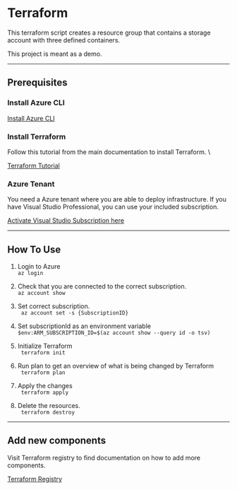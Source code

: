 # Terraform

This terraform script creates a resource group that contains a storage account with three defined containers. 

This project is meant as a demo.

---

## Prerequisites

### Install Azure CLI

[Install Azure CLI](https://learn.microsoft.com/en-us/cli/azure/install-azure-cli)

### Install Terraform

Follow this tutorial from the main documentation to install Terraform. \

[Terraform Tutorial](https://developer.hashicorp.com/terraform/tutorials/azure-get-started/install-cli)

### Azure Tenant

You need a Azure tenant where you are able to deploy infrastructure.
If you have Visual Studio Professional, you can use your included subscription.

[Activate Visual Studio Subscription here](https://azure.microsoft.com/en-us/pricing/member-offers/credit-for-visual-studio-subscribers/)

---

## How To Use


1. Login to Azure \
``` az login ```

2. Check that you are connected to the correct subscription. \
``` az account show ```

3. Set correct subscription. \
``` az account set -s {SubscriptionID}```

4. Set subscriptionId as an environment variable \
``` $env:ARM_SUBSCRIPTION_ID=$(az account show --query id -o tsv) ```

5. Initialize Terraform \
``` terraform init```

6. Run plan to get an overview of what is being changed by Terraform \
``` terraform plan```

7. Apply the changes \
``` terraform apply```

8. Delete the resources. \
``` terraform destroy```
---

## Add new components

Visit Terraform registry to find documentation on how to add more components.

[Terraform Registry](https://registry.terraform.io/providers/hashicorp/azurerm/latest/docs)